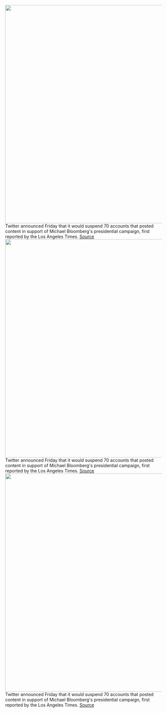 <img src='https://cdn.vox-cdn.com/thumbor/EQUd9aA6AHpnzGHtzjJX8pkxbpI=/0x0:2040x1360/1200x800/filters:focal(857x517:1183x843)/cdn.vox-cdn.com/uploads/chorus_image/image/66356982/acastro_180827_1777_0004.0.jpg' width='700px' /><br/>
Twitter announced Friday that it would suspend 70 accounts that posted content in support of Michael Bloomberg's presidential campaign, first reported by the Los Angeles Times.
<a href='https://www.theverge.com/2020/2/22/21148516/twitter-suspends-mike-bloomberg-facebook-google-platform-manipulation'> Source <a/><img src='https://cdn.vox-cdn.com/thumbor/EQUd9aA6AHpnzGHtzjJX8pkxbpI=/0x0:2040x1360/1200x800/filters:focal(857x517:1183x843)/cdn.vox-cdn.com/uploads/chorus_image/image/66356982/acastro_180827_1777_0004.0.jpg' width='700px' /><br/>
Twitter announced Friday that it would suspend 70 accounts that posted content in support of Michael Bloomberg's presidential campaign, first reported by the Los Angeles Times.
<a href='https://www.theverge.com/2020/2/22/21148516/twitter-suspends-mike-bloomberg-facebook-google-platform-manipulation'> Source <a/><img src='https://cdn.vox-cdn.com/thumbor/EQUd9aA6AHpnzGHtzjJX8pkxbpI=/0x0:2040x1360/1200x800/filters:focal(857x517:1183x843)/cdn.vox-cdn.com/uploads/chorus_image/image/66356982/acastro_180827_1777_0004.0.jpg' width='700px' /><br/>
Twitter announced Friday that it would suspend 70 accounts that posted content in support of Michael Bloomberg's presidential campaign, first reported by the Los Angeles Times.
<a href='https://www.theverge.com/2020/2/22/21148516/twitter-suspends-mike-bloomberg-facebook-google-platform-manipulation'> Source <a/>